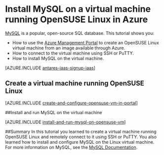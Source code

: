 <properties
	pageTitle="Install MySQL on a virtual machine running OpenSUSE Linux in Azure"
	description="Learn to install MySQL on a virtual machine in Azure."
	services="virtual-machines"
	documentationCenter=""
	authors="KBDAzure"
	manager="timlt"
	editor=""
	tags="mysql"/>

<tags
	ms.service="virtual-machines"
	ms.workload="infrastructure-services"
	ms.tgt_pltfrm="vm-linux"
	ms.devlang="na"
	ms.topic="article"
	ms.date="05/22/2015"
	ms.author="kathydav"/>

# Install MySQL on a virtual machine running OpenSUSE Linux in Azure

[MySQL][MySQL] is a popular, open-source SQL database. This tutorial shows you:

- How to use the [Azure Management Portal][AzurePortal] to create an OpenSUSE Linux virtual machine from an image available through Azure.
- How to connect to the virtual machine using SSH or PuTTY.
- How to install MySQL on the virtual machine.

[AZURE.INCLUDE [antares-iaas-signup-iaas](../../includes/antares-iaas-signup-iaas.md)]

## Create a virtual machine running OpenSUSE Linux

[AZURE.INCLUDE [create-and-configure-opensuse-vm-in-portal](../../includes/create-and-configure-opensuse-vm-in-portal.md)]

##Install and run MySQL on the virtual machine

[AZURE.INCLUDE [install-and-run-mysql-on-opensuse-vm](../../includes/install-and-run-mysql-on-opensuse-vm.md)]

##Summary
In this tutorial you learned to create a virtual machine running OpenSUSE Linux and remotely connect to it using SSH or PuTTY.  You also learned how to install and configure MySQL on the Linux virtual machine.  For more information on MySQL, see the [MySQL Documentation][MySQLDocs].

[MySQLDocs]: http://dev.mysql.com/doc/
[MySQL]: http://www.mysql.com
[AzurePortal]: http://manage.windowsazure.com
 